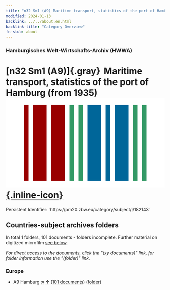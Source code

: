 ```yaml
---
title: "n32 Sm1 (A9) Maritime transport, statistics of the port of Hamburg (from 1935)"
modified: 2024-01-13
backlink: ../../about.en.html
backlink-title: "Category Overview"
fn-stub: about
---
```


### Hamburgisches Welt-Wirtschafts-Archiv (HWWA)

# [n32 Sm1 (A9)]{.gray}&#8201; Maritime transport, statistics of the port of Hamburg (from 1935) &#160; [![Wikidata](/images/Wikidata-logo.svg "Wikidata"){.inline-icon}](http://www.wikidata.org/entity/Q104711153)

<div class="hint">Persistent Identifier: `https://pm20.zbw.eu/category/subject/i/182143`</div>







## Countries-subject archives folders







In total 1 folders, 101 documents - folders incomplete. Further material on digitized microfilm [see below](#filmsections).

_For direct access to the documents, click the "(xy documents)" link, for folder information use the "(folder)" link._



### Europe

- A9 Hamburg [**&nearr;**](../../../geo/i/140905/about.en.html "Hamburg (all folders)") [**&uarr;**](../../../geo/about.en.html#A9 "Country category system") (<a href="https://pm20.zbw.eu/iiifview/folder/sh/140905,182143" title="about: Hamburg : Maritime transport, statistics of the port of Hamburg (from 1935)" target="_blank">101 documents</a>) ([folder](../../../../folder/sh/1409xx/140905/1821xx/182143/about.en.html))



<a id="filmsections" />













